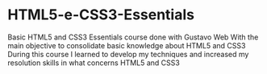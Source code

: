 # HTML5-e-CSS3-Essentials

Basic HTML5 and CSS3 Essentials course done with Gustavo Web
With the main objective to consolidate basic knowledge about HTML5 and CSS3
During this course I learned to develop my techniques and increased my resolution skills
in what concerns HTML5 and CSS3
